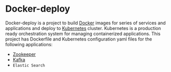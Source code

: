 Docker-deploy
=============

Docker-deploy is a project to build [Docker] images for series of services and applications and deploy to [Kubernetes] cluster. 
Kubernetes is a production ready orchestration system for managing containerized applications. This project has Dockerfile and 
Kubernetes configuration yaml files for the following applications:
  - [Zookeeper]
  - [Kafka]
  - `Elastic Search`

[Zookeeper]: https://github.com/yongw/docker-deploy/tree/master/kafka
[Kafka]: https://github.com/yongw/docker-deploy/tree/master/kafka
[Docker]: http://www.docker.com
[Kubernetes]: http://kubernetes.io/